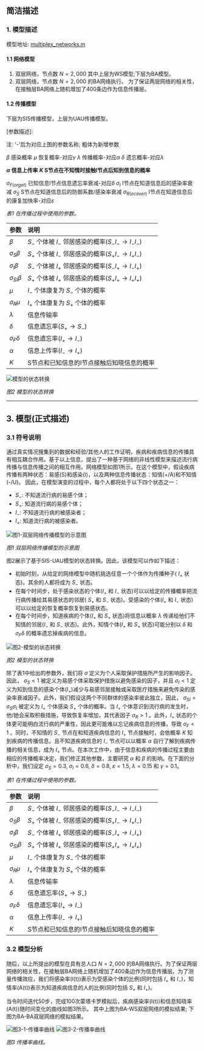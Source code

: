 ## 简洁描述

### 1. 模型描述

模型地址: [multiplex_networks.m](https://github.com/Aithosa/Epidemic-Information_spreading/blob/master/Matlab/multiplex_networks.m)

#### 1.1 网络模型

1. 双层网络，节点数 $N=2,000$ 其中上层为WS模型;下层为BA模型。
2. 双层网络，节点数 $N=2,000$ 的BA网络执行。 为了保证两层网络的相关性，在接触层BA网络上随机增加了400条边作为信息传播层。

#### 1.2 传播模型

下层为SIS传播模型，上层为UAU传播模型。

[参数描述]: 

注: '-'后为对应上图的参数名称; 粗体为新增参数

$\beta$ 感染概率
$\mu$ 恢复概率-对应$\gamma$
$\lambda$ 传播概率-对应$\alpha$
$\delta$ 遗忘概率-对应$\lambda$

**$\alpha$ 信息上传率**
**$K$ S节点在不知情时接触I节点后知到信息的概率**

$\sigma_{F(orget)}$ 已知信息I节点信息遗忘率衰减-对应$\delta$
$\sigma_{I}$ I节点在知道信息后的感染率衰减
$\sigma_{S}$ S节点在知道信息后的防御系数/感染率衰减
$\sigma_{R(ecover)}$ I节点在知道信息后的康复加快率-对应$\varepsilon$

*表1 在传播过程中使用的参数。*

|参数           | 说明           |
| ------------- |:------------- |
| $\beta$             | $S_{-}$ 个体被 $I_{-}$ 邻居感染的概率($S_{-}I_{-} \rightarrow I_{-}I_{-}$)   |
| $\sigma_{S} \beta$  | $S_{+}$ 个体被 $I_{-}$ 邻居感染的概率($S_{+}I_{-} \rightarrow I_{+}I_{-}$)   |
| $\sigma_{I} \beta$  | $S_{-}$ 个体被 $I_{+}$ 邻居感染的概率($S_{-}I_{+} \rightarrow I_{-}I_{+}$)   |
| $\sigma_{SI} \beta$ | $S_{+}$ 个体被 $I_{+}$ 邻居感染的概率($S_{+}I_{+} \rightarrow I_{+}I_{+}$)   |
| $\mu$             | $I_{-}$ 个体康复为 $S_{-}$ 个体的概率  |
| $\sigma_{R} \mu$  | $I_{+}$ 个体康复为 $S_{+}$ 个体的概率  |
| $\lambda$               | 信息传输率  |
| $\delta$                | 信息遗忘率($S_{+} \rightarrow S_{-}$)  |
| $\sigma_{F} \delta$     | 信息遗忘率($I_{+} \rightarrow I_{-}$)  |
| $\alpha$     | 信息上传率($I_{-} \rightarrow I_{+}$)   |
| $K$          | S节点和已知信息的I节点接触后知晓信息的概率 |

![模型的状态转换](/imgs/1-s2.0-S0096300318302236-gr2_lrg.jpg)

*图2 模型的状态转换*

------

## 3. 模型(正式描述)

### 3.1 符号说明

通过真实情况搜集到的数据和经验/其他人的工作证明，疾病和疾病信息的传播具有相互耦合作用。基于以上信息，提出了一种基于网络的非线性模型来描述流行病传播与信息传播之间的相互作用。网络模型如图1所示。在这个模型中，假设疾病传播有两种状态：易感(S)和感染(I)，以及两种信息传播状态：知情(+/A)和不知情(-/U)。 因此，在模型演变的过程中，每个人都将处于以下四个状态之一：
* $S_{-}$: 不知道流行病的易感个体；
* $S_{+}$: 知道流行病的易感个体；
* $I_{-}$: 不知道流行病的被感染者；
* $I_{+}$: 知道流行病的被感染者。

![图1-双层网络传播模型的示意图](/imgs/1-s2.0-S0378437117308130-gr1_lrg-fixed.jpg)

*图1 双层网络传播模型的示意图*

图2展示了基于SIS-UAU模型的状态转换。因此，该模型可以作如下描述：
* 初始时刻，从给定的网络模型中随机挑选任意一个个体作为传播种子( $I_{+}$ 状态)。其余的人都将成为 $S_{-}$ 状态。
* 在每个时间步，处于感染状态的个体($I_{+}$ 和 $I_{-}$ 状态)可以以给定的传播概率把流行病传播给其易感状态的邻居( $S_{+}$ 和 $S_{-}$ 状态)。受感染的个体($I_{+}$ 和 $I_{-}$ 状态)可以以给定的恢复概率恢复到易感状态。
* 在每个时间步，知道疾病的个体($I_{+}$ 和 $S_{+}$ 状态)将信息以概率 $\lambda$ 传递给他们不知情的邻居($I_{-}$ 和 $S_{-}$ 状态)。此外，知情个体($I_{+}$ 和 $S_{+}$ 状态)可能分别以 $\delta$ 和 $\sigma_{F} \delta$ 的概率遗忘掉疾病的信息。

![图2-模型的状态转换](/imgs/1-s2.0-S0096300318302236-gr2_lrg.jpg)

*图2 模型的状态转换*

除了表1中给出的参数外，我们将 $\sigma$ 定义为个人采取保护措施所产生的影响因子。因此， $\sigma_{S}<1$ 被定义为易感个体采取保护措施以避免感染的因子，并且 $\sigma_{I}<1$ 定义为知到信息的感染个体($I_{+}$)减少与易感邻居接触或采取医疗措施来避免传染的感染率衰减因子。此外，我们假设这两个不同群体的感染率彼此独立，因此， $\sigma_{SI}=\sigma_{S} \sigma_{I}$ 被定义为 $I_{+}$ 个体感染 $S_{+}$ 个体的概率。当 $I_{+}$ 个体意识到流行病的发生时，他/她会采取积极措施，导致恢复率增加，其代表因子 $\sigma_{R}>1$ 。此外，$I_{+}$ 状态的个体更可能明白流行病的严重性，因此更可能难以忘记疾病信息的传播，导致 $\sigma_{F}<1$ 。同时，不知情的 $S_{-}$ 节点在和知道疾病信息的 $I_{+}$ 节点接触时，会依概率 $K$ 知到疾病的传播信息。且不知道疾病信息的 $I_{-}$ 节点可以以概率 $\alpha$ 自行了解到疾病传播的相关信息，成为 $I_{+}$ 节点。在本次工作中，由于信息和疾病的传播过程主要由相应的传播概率决定，我们修正其他参数，主要研究 $\alpha$ 和 $\beta$ 的影响。在下面的分析中，我们设定 $\sigma_{S}=0.3$, $\sigma_{I}=0.6$, $\delta=0.8$, $\varepsilon=1.5$, $\lambda=0.15$ 和 $\gamma=0.1$。

*表1 在传播过程中使用的参数。*

|参数           | 说明           |
| ------------- |:------------- |
| $\beta$             | $S_{-}$ 个体被 $I_{-}$ 邻居感染的概率($S_{-}I_{-} \rightarrow I_{-}I_{-}$)   |
| $\sigma_{S} \beta$  | $S_{+}$ 个体被 $I_{-}$ 邻居感染的概率($S_{+}I_{-} \rightarrow I_{+}I_{-}$)   |
| $\sigma_{I} \beta$  | $S_{-}$ 个体被 $I_{+}$ 邻居感染的概率($S_{-}I_{+} \rightarrow I_{-}I_{+}$)   |
| $\sigma_{SI} \beta$ | $S_{+}$ 个体被 $I_{+}$ 邻居感染的概率($S_{+}I_{+} \rightarrow I_{+}I_{+}$)   |
| $\mu$             | $I_{-}$ 个体康复为 $S_{-}$ 个体的概率  |
| $\sigma_{R} \mu$  | $I_{+}$ 个体康复为 $S_{+}$ 个体的概率  |
| $\lambda$               | 信息传输率  |
| $\delta$                | 信息遗忘率($S_{+} \rightarrow S_{-}$)  |
| $\sigma_{F} \delta$     | 信息遗忘率($I_{+} \rightarrow I_{-}$)  |
| $\alpha$     | 信息上传率($I_{-} \rightarrow I_{+}$)   |
| $K$          | S节点和已知信息的I节点接触后知晓信息的概率 |

### 3.2 模型分析

随后，以上所提出的模型在具有总人口 $N=2,000$ 的BA网络执行。为了保证两层网络的相关性，在接触层BA网络上随机增加了400条边作为信息传播层。为了测量传播效应，我们将感染率(I(t))表示为受感染个体的比例(同时包括 $I_{+}$ 和 $I_{-}$)，知情率(A(t))表示为知道疾病信息的人的比例(同时包括 $S_{+}$ 和 $I_{+}$)。

当令时间迭代50步，完成100次蒙塔卡罗模拟后，疾病感染率(I(t))和信息知晓率(A(t))随时间变化的曲线如图3所示。
其中上图为BA-WS双层网络的模拟结果; 下图为BA-BA双层网络的模拟结果。


![图3-1-传播率曲线](/imgs/New_demo_fixed_100_loop_50_steps.png)
![图3-2-传播率曲线](/imgs/New_demo_fixed_100_loop_50_steps_double_BA.png)

*图3 传播率曲线。*